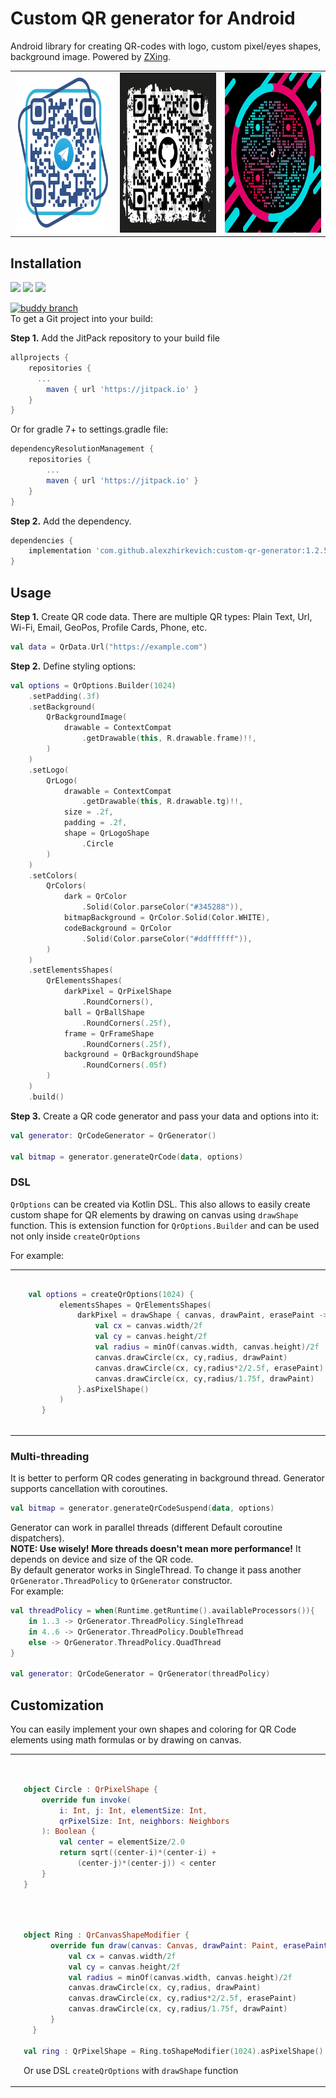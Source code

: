 # Сustom QR generator for Android
Android library for creating QR-codes with logo, custom pixel/eyes shapes, background image. Powered by <a href="https://github.com/zxing/zxing">ZXing</a>.

<table>
  <tr>
    <td><img src="./screenshots/telegram.png" width="256" height="256"></td>
    <td><img src="./screenshots/github.png" width="256" height="256"></td>
    <td><img src="./screenshots/tiktok.png" width="256" height="256"></td>
  </tr>
</table>


## Installation
[![](https://jitpack.io/v/alexzhirkevich/custom-qr-generator.svg)](https://jitpack.io/#alexzhirkevich/custom-qr-generator)
[![](https://jitpack.io/v/alexzhirkevich/custom-qr-generator/month.svg)](https://jitpack.io/#alexzhirkevich/custom-qr-generator)
[![](https://jitpack.io/v/alexzhirkevich/custom-qr-generator/week.svg)](https://jitpack.io/#alexzhirkevich/custom-qr-generator)

[![buddy branch](https://app.buddy.works/sashazhirkevich/custom-qr-generator/repository/branch/main/badge.svg?token=f4939d609eb20130ce54bd87d6215d10e9fcd3d746eb5723428dae2181e3fd3e "buddy branch")](https://app.buddy.works/sashazhirkevich/custom-qr-generator/repository/branch/main)
<br>To get a Git project into your build:

<b>Step 1.</b> Add the JitPack repository to your build file
```gradle
allprojects {
    repositories {
      ...
        maven { url 'https://jitpack.io' }
    }
}
```
Or for gradle 7+ to settings.gradle file:
```gradle
dependencyResolutionManagement {
    repositories {
        ...
        maven { url 'https://jitpack.io' }
    }
}
```

<b>Step 2.</b> Add the dependency.
```gradle
dependencies {
    implementation 'com.github.alexzhirkevich:custom-qr-generator:1.2.5'
}
```


## Usage

<b>Step 1.</b> Create QR code data. There are multiple QR types: Plain Text, Url, Wi-Fi,
Email, GeoPos, Profile Cards, Phone, etc.

```kotlin
val data = QrData.Url("https://example.com")
```

<b>Step 2.</b> Define styling options:

```kotlin
val options = QrOptions.Builder(1024)
    .setPadding(.3f)
    .setBackground(
        QrBackgroundImage(
            drawable = ContextCompat
                .getDrawable(this, R.drawable.frame)!!,
        )
    )
    .setLogo(
        QrLogo(
            drawable = ContextCompat
                .getDrawable(this, R.drawable.tg)!!,
            size = .2f,
            padding = .2f,
            shape = QrLogoShape
                .Circle
        )
    )
    .setColors(
        QrColors(
            dark = QrColor
                .Solid(Color.parseColor("#345288")),
            bitmapBackground = QrColor.Solid(Color.WHITE),
            codeBackground = QrColor
                .Solid(Color.parseColor("#ddffffff")),
        )
    )
    .setElementsShapes(
        QrElementsShapes(
            darkPixel = QrPixelShape
                .RoundCorners(),
            ball = QrBallShape
                .RoundCorners(.25f),
            frame = QrFrameShape
                .RoundCorners(.25f),
            background = QrBackgroundShape
                .RoundCorners(.05f)
        )
    )
    .build()
```

<b>Step 3.</b> Create a QR code generator and pass your data and options into it:

```kotlin  
val generator: QrCodeGenerator = QrGenerator()
  
val bitmap = generator.generateQrCode(data, options)
```

### DSL

```QrOptions``` can be created via Kotlin DSL. This also allows to easily create custom shape for
QR elements by drawing on canvas using ```drawShape``` function. This is extension function
for ```QrOptions.Builder``` and can be used not only inside ```createQrOptions```

For example:

<table align="center-vertical">
<td>
<img src="./screenshots/ring.png" width="256" height="256">
</td>
<td>

```kotlin  
 val options = createQrOptions(1024) {
        elementsShapes = QrElementsShapes(
            darkPixel = drawShape { canvas, drawPaint, erasePaint ->
                val cx = canvas.width/2f
                val cy = canvas.height/2f
                val radius = minOf(canvas.width, canvas.height)/2f
                canvas.drawCircle(cx, cy,radius, drawPaint)
                canvas.drawCircle(cx, cy,radius*2/2.5f, erasePaint)
                canvas.drawCircle(cx, cy,radius/1.75f, drawPaint)
            }.asPixelShape()
        )
    }
```

</td>
</table>

### Multi-threading

It is better to perform QR codes generating in background thread.
Generator supports cancellation with coroutines.

```kotlin  
val bitmap = generator.generateQrCodeSuspend(data, options)
```

Generator can work in parallel threads (different Default coroutine dispatchers).
<br><b>NOTE: Use wisely! More threads doesn't mean more performance!</b>
It depends on device and size of the QR code.<br>By default generator works in SingleThread.
To change it pass another ```QrGenerator.ThreadPolicy``` to ```QrGenerator``` constructor.<br>
For example:

```kotlin
val threadPolicy = when(Runtime.getRuntime().availableProcessors()){
    in 1..3 -> QrGenerator.ThreadPolicy.SingleThread
    in 4..6 -> QrGenerator.ThreadPolicy.DoubleThread
    else -> QrGenerator.ThreadPolicy.QuadThread
}

val generator: QrCodeGenerator = QrGenerator(threadPolicy)

```

## Customization

You can easily implement your own shapes and coloring for QR Code elements using math formulas or by drawing on canvas.

<table align="center-vertical">
<tr>
  <td>
  <img src="./screenshots/circlepixels.png" width="256" height="256">
  </td>
  <td>

  ```kotlin
  object Circle : QrPixelShape {
      override fun invoke(
          i: Int, j: Int, elementSize: Int,
          qrPixelSize: Int, neighbors: Neighbors
      ): Boolean {
          val center = elementSize/2.0
          return sqrt((center-i)*(center-i) + 
              (center-j)*(center-j)) < center
      }
  }
  ```
  </td>
</tr>
<tr>
  <td>
  <img src="./screenshots/ring.png" width="256" height="256">
  </td>
  <td>

  ```kotlin  
 object Ring : QrCanvasShapeModifier {
        override fun draw(canvas: Canvas, drawPaint: Paint, erasePaint: Paint) {
            val cx = canvas.width/2f
            val cy = canvas.height/2f
            val radius = minOf(canvas.width, canvas.height)/2f
            canvas.drawCircle(cx, cy,radius, drawPaint)
            canvas.drawCircle(cx, cy,radius*2/2.5f, erasePaint)
            canvas.drawCircle(cx, cy,radius/1.75f, drawPaint)
        }
    }

  val ring : QrPixelShape = Ring.toShapeModifier(1024).asPixelShape()
  
  ```
Or use DSL ```createQrOptions``` with ```drawShape``` function

  </td>
</tr>
</table>

